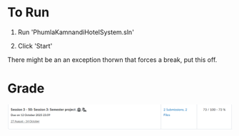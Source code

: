 # To Run

1. Run 'PhumlaKamnandiHotelSystem.sln'

2. Click 'Start'

There might be an an exception thorwn that forces a break, put this off.

# Grade
![alt text](https://github.com/IJM217/ProjectFive_GradeReceived-73/blob/main/INFGrade.png?raw=true)
